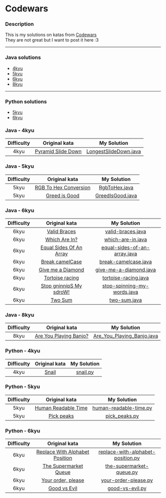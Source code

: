 # Codewars
### Description

This is my solutions on katas from [Codewars](https://www.codewars.com/ "Сайт Codewars|Site Codewars")  
They are not great but I want to post it here :3

---
### Java solutions

- [4kyu](#java---4kyu)
- [5kyu](#java---5kyu)
- [6kyu](#java---6kyu)
- [8kyu](#java---8kyu)

---
### Python solutions

- [5kyu](#python---5kyu)
- [6kyu](#python---6kyu)

### Java - 4kyu

| Difficulty | Original kata                                                                  | My Solution                     |
| :----------: |:------------------------------------------------------------------------------:| :-------------------------------:|
| 4kyu       | [Pyramid Slide Down](https://www.codewars.com/kata/551f23362ff852e2ab000037) | [LongestSlideDown.java](https://github.com/Faleay/Codewars/blob/main/Java/4kyu/LongestSlideDown.java) |

### Java - 5kyu

| Difficulty | Original kata                                                                  | My Solution                     |
| :----------: |:------------------------------------------------------------------------------:| :-------------------------------:|
| 5kyu       | [RGB To Hex Conversion](https://www.codewars.com/kata/513e08acc600c94f01000001/java) | [RgbToHex.java](https://github.com/Faleay/Codewars/blob/main/Java/5kyu/RgbToHex.java) |
| 5kyu       | [Greed is Good](https://www.codewars.com/kata/5270d0d18625160ada0000e4/solutions/java) | [GreedIsGood.java](https://github.com/Faleay/Codewars/blob/main/Java/5kyu/GreedIsGood.java) |

### Java - 6kyu

| Difficulty | Original kata                                                                  | My Solution                     |
| :----------: |:------------------------------------------------------------------------------:| :-------------------------------:|
| 6kyu       | [Valid Braces](https://www.codewars.com/kata/5277c8a221e209d3f6000b56/java) | [valid-braces.java](https://github.com/Faleay/Codewars/blob/main/Java/6kyu/valid-braces.java) |
| 6kyu       | [Which Are In?](https://www.codewars.com/kata/550554fd08b86f84fe000a58) | [which-are-in.java](https://github.com/Faleay/Codewars/blob/main/Java/6kyu/which-are-in.java) |
| 6kyu       | [Equal Sides Of An Array](https://www.codewars.com/kata/5679aa472b8f57fb8c000047) | [equal-sides-of-an-array.java](https://github.com/Faleay/Codewars/blob/main/Java/6kyu/equal-sides-of-an-array.java) |
| 6kyu       | [Break camelCase](https://www.codewars.com/kata/5208f99aee097e6552000148) | [break-camelcase.java](https://github.com/Faleay/Codewars/blob/main/Java/6kyu/break-camelcase.java) |
| 6kyu       | [Give me a Diamond](https://www.codewars.com/kata/5503013e34137eeeaa001648) | [give-me-a-diamond.java](https://github.com/Faleay/Codewars/blob/main/Java/6kyu/give-me-a-diamond.java) |
| 6kyu       | [Tortoise racing](https://www.codewars.com/kata/55e2adece53b4cdcb900006c) | [tortoise-racing.java](https://github.com/Faleay/Codewars/blob/main/Java/6kyu/tortoise-racing.java) |
| 6kyu       | [Stop gninnipS My sdroW!](https://www.codewars.com/kata/5264d2b162488dc400000001) | [stop-spinning-my-words.java](https://github.com/Faleay/Codewars/blob/main/Java/6kyu/stop-spinning-my-words.java) |
| 6kyu       | [Two Sum](https://www.codewars.com/kata/52c31f8e6605bcc646000082) | [two-sum.java](https://github.com/Faleay/Codewars/blob/main/Java/6kyu/two-sum.java) |

### Java - 8kyu

| Difficulty | Original kata                                                                  | My Solution                     |
| :--------: |:------------------------------------------------------------------------------:| :------------------------------:|
| 8kyu       | [Are You Playing Banjo?](https://www.codewars.com/kata/53af2b8861023f1d88000832) | [Are_You_Playing_Banjo.java](https://github.com/Faleay/Codewars/blob/main/Java/8kyu/Are_You_Playing_Banjo.java) |

### Python - 4kyu

| Difficulty | Original kata                                                                  | My Solution                     |
| :----------: |:------------------------------------------------------------------------------:| :-------------------------------:|
| 4kyu       | [Snail](https://www.codewars.com/kata/521c2db8ddc89b9b7a0000c1/python) | [snail.py](https://github.com/Faleay/Codewars/blob/main/Python/4kyu/snail.py) |

### Python - 5kyu

| Difficulty | Original kata                                                                  | My Solution                     |
| :----------: |:------------------------------------------------------------------------------:| :-------------------------------:|
| 5kyu       | [Human Readable Time](https://www.codewars.com/kata/52685f7382004e774f0001f7) | [human-readable-time.py](https://github.com/Faleay/Codewars/blob/main/Python/5kyu/human-readable-time.py) |
| 5kyu       | [Pick peaks](https://www.codewars.com/kata/5279f6fe5ab7f447890006a7) | [pick_peaks.py](https://github.com/Faleay/Codewars/blob/main/Python/5kyu/pick_peaks.py) |

### Python - 6kyu

| Difficulty | Original kata                                                                  | My Solution                     |
| :----------: |:------------------------------------------------------------------------------:| :-------------------------------:|
| 6kyu       | [Replace With Alphabet Position](https://www.codewars.com/kata/546f922b54af40e1e90001da) | [replace-with-alphabet-position.py](https://github.com/Faleay/Codewars/blob/main/Python/6kyu/replace-with-alphabet-position.py) |
| 6kyu       | [The Supermarket Queue](https://www.codewars.com/kata/57b06f90e298a7b53d000a86) | [the-supermarket-queue.py](https://github.com/Faleay/Codewars/blob/main/Python/6kyu/the-supermarket-queue.py) |
| 6kyu       | [Your order, please](https://www.codewars.com/kata/55c45be3b2079eccff00010f) | [your-order-please.py](https://github.com/Faleay/Codewars/blob/main/Python/6kyu/your-order-please.py) |
| 6kyu       | [Good vs Evil](https://www.codewars.com/kata/52761ee4cffbc69732000738) | [good-vs-evil.py](https://github.com/Faleay/Codewars/blob/main/Python/6kyu/good-vs-evil.py) |